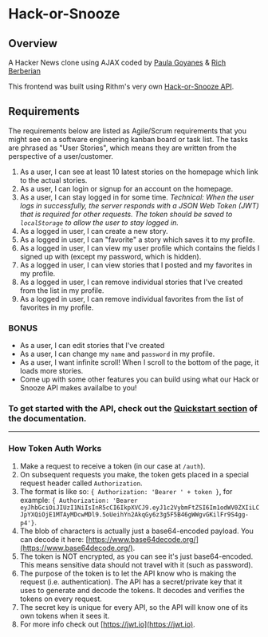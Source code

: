 # Hack-or-Snooze

## Overview

A Hacker News clone using AJAX coded by [Paula Goyanes](https://github.com/goyanespaula) & [Rich Berberian](https://github.com/RecursiveRich)

This frontend was built using Rithm's very own [Hack-or-Snooze API](https://hackorsnoozeapi.docs.apiary.io/#).

## Requirements

The requirements below are listed as Agile/Scrum requirements that you might see on a software engineering kanban board or task list. The tasks are phrased as "User Stories", which means they are written from the perspective of a user/customer.

1.  As a user, I can see at least 10 latest stories on the homepage which link to the actual stories.
1.  As a user, I can login or signup for an account on the homepage.
1.  As a user, I can stay logged in for some time. _Technical: When the user logs in successfully, the server responds with a JSON Web Token (JWT) that is required for other requests. The token should be saved to `localStorage` to allow the user to stay logged in._
1.  As a logged in user, I can create a new story.
1.  As a logged in user, I can "favorite" a story which saves it to my profile.
1.  As a logged in user, I can view my user profile which contains the fields I signed up with (except my password, which is hidden).
1.  As a logged in user, I can view stories that I posted and my favorites in my profile.
1.  As a logged in user, I can remove individual stories that I've created from the list in my profile.
1.  As a logged in user, I can remove individual favorites from the list of favorites in my profile.

### BONUS

* As a user, I can edit stories that I've created
* As a user, I can change my `name` and `password` in my profile.
* As a user, I want infinite scroll! When I scroll to the bottom of the page, it loads more stories.
* Come up with some other features you can build using what our Hack or Snooze API makes availalbe to you!

### To get started with the API, check out the [Quickstart section](https://hackorsnoozeapi.docs.apiary.io/#introduction/quickstart) of the documentation.

---

### How Token Auth Works

1.  Make a request to receive a token (in our case at `/auth`).
1.  On subsequent requests you make, the token gets placed in a special request header called `Authorization`.
1.  The format is like so: `{ Authorization: 'Bearer ' + token }`, for example: `{ Authorization: 'Bearer eyJhbGciOiJIUzI1NiIsInR5cCI6IkpXVCJ9.eyJ1c2VybmFtZSI6Im1odWV0ZXIiLCJpYXQiOjE1MTAyMDcwMDl9.5oUeihYn2AkqGy6z3g5F5B46gWWgvGKilFr9S4gg-p4'}`.
1.  The blob of characters is actually just a base64-encoded payload. You can decode it here: [https://www.base64decode.org/](https://www.base64decode.org/).
1.  The token is NOT encrypted, as you can see it's just base64-encoded. This means sensitive data should not travel with it (such as password).
1.  The purpose of the token is to let the API know who is making the request (i.e. authentication). The API has a secret/private key that it uses to generate and decode the tokens. It decodes and verifies the tokens on every request.
1.  The secret key is unique for every API, so the API will know one of its own tokens when it sees it.
1.  For more info check out [https://jwt.io](https://jwt.io).
